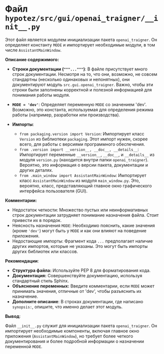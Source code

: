 # Файл `hypotez/src/gui/openai_trаigner/__init__.py`

Этот файл является модулем инициализации пакета `openai_trаigner`. Он определяет константу `MODE` и импортирует необходимые модули, в том числе `AssistantMainWindow`.

**Описание содержимого:**

* **Строки документации (`"""..."""`)**:  В файле присутствует много строк документации. Несмотря на то, что они, возможно, не совсем стандартны (несколько одинаковых и непонятных), они документируют модуль `src.gui.openai_trаigner`.  Важно, чтобы эти строки были заполнены корректной и полезной информацией для понимания работы модуля.

* **`MODE = 'dev'`**: Определяет переменную `MODE` со значением 'dev'.  Возможно, это константа, используемая для определения режима работы (например, разработки или производства).

* **Импорты**:
    * `from packaging.version import Version`: Импортирует класс `Version` из библиотеки `packaging`.  Этот импорт нужен, скорее всего, для работы с версиями программного обеспечения.
    * `from .version import __version__, __doc__, __details__`: Импортирует переменные `__version__`, `__doc__`, и `__details__` из модуля `version.py` (находится внутри папки `openai_trаigner`). Вероятно, это информация о версии пакета, документации и других деталях.
    * `from .main_window import AssistantMainWindow`: Импортирует класс `AssistantMainWindow` из модуля `main_window.py`.  Это, вероятно, класс, представляющий главное окно графического интерфейса пользователя (GUI).

**Комментарии:**

* Недостаток четкости:  Множество пустых или неинформативных строк документации затрудняет понимание назначения файла.  Стоит привести их в порядок.
* Неясность назначения `MODE`: Необходимо пояснить, какие значения (кроме `'dev'`) могут быть у `MODE` и как они влияют на поведение приложения.
* Недостающие импорты: Фрагмент кода `...` предполагает наличие других импортов, которые не указаны.  Это могут быть импорты других библиотек или классов.

**Рекомендации**:

* **Структура файла:** Используйте  PEP 8 для форматирования кода.
* **Документация:** Совершенствуйте документацию, используя стандартный стиль Sphinx.
* **Объяснение переменных:** Введите комментарии, если `MODE` может принимать значения, отличные от 'dev', чтобы разъяснить их назначение.
* **Дополните описание**:  В строках документации, где написано `synopsis:`, опишите, что именно делает этот модуль.

**Вывод**:

Файл `__init__.py` служит для инициализации пакета `openai_trаigner`.  Он импортирует необходимые компоненты, включая главное окно приложения (`AssistantMainWindow`), но требует более четкого документирования и более подробной информации о назначении переменной `MODE`.